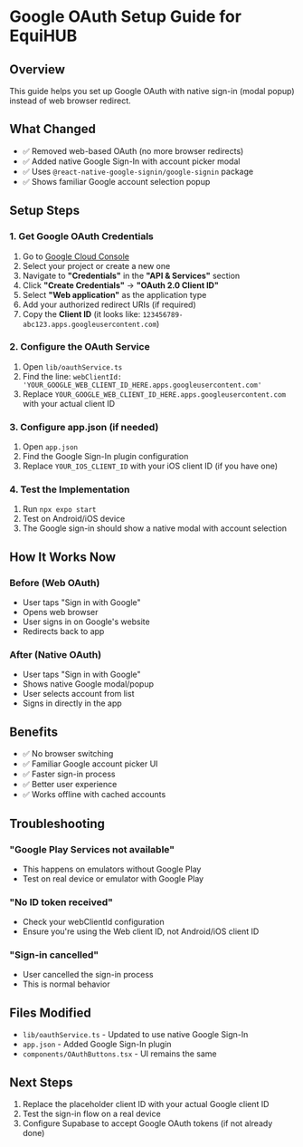 # Google OAuth Setup Guide for EquiHUB

## Overview

This guide helps you set up Google OAuth with native sign-in (modal popup) instead of web browser redirect.

## What Changed

- ✅ Removed web-based OAuth (no more browser redirects)
- ✅ Added native Google Sign-In with account picker modal
- ✅ Uses `@react-native-google-signin/google-signin` package
- ✅ Shows familiar Google account selection popup

## Setup Steps

### 1. Get Google OAuth Credentials

1. Go to [Google Cloud Console](https://console.developers.google.com/)
2. Select your project or create a new one
3. Navigate to **"Credentials"** in the **"API & Services"** section
4. Click **"Create Credentials"** → **"OAuth 2.0 Client ID"**
5. Select **"Web application"** as the application type
6. Add your authorized redirect URIs (if required)
7. Copy the **Client ID** (it looks like: `123456789-abc123.apps.googleusercontent.com`)

### 2. Configure the OAuth Service

1. Open `lib/oauthService.ts`
2. Find the line: `webClientId: 'YOUR_GOOGLE_WEB_CLIENT_ID_HERE.apps.googleusercontent.com'`
3. Replace `YOUR_GOOGLE_WEB_CLIENT_ID_HERE.apps.googleusercontent.com` with your actual client ID

### 3. Configure app.json (if needed)

1. Open `app.json`
2. Find the Google Sign-In plugin configuration
3. Replace `YOUR_IOS_CLIENT_ID` with your iOS client ID (if you have one)

### 4. Test the Implementation

1. Run `npx expo start`
2. Test on Android/iOS device
3. The Google sign-in should show a native modal with account selection

## How It Works Now

### Before (Web OAuth)

- User taps "Sign in with Google"
- Opens web browser
- User signs in on Google's website
- Redirects back to app

### After (Native OAuth)

- User taps "Sign in with Google"
- Shows native Google modal/popup
- User selects account from list
- Signs in directly in the app

## Benefits

- ✅ No browser switching
- ✅ Familiar Google account picker UI
- ✅ Faster sign-in process
- ✅ Better user experience
- ✅ Works offline with cached accounts

## Troubleshooting

### "Google Play Services not available"

- This happens on emulators without Google Play
- Test on real device or emulator with Google Play

### "No ID token received"

- Check your webClientId configuration
- Ensure you're using the Web client ID, not Android/iOS client ID

### "Sign-in cancelled"

- User cancelled the sign-in process
- This is normal behavior

## Files Modified

- `lib/oauthService.ts` - Updated to use native Google Sign-In
- `app.json` - Added Google Sign-In plugin
- `components/OAuthButtons.tsx` - UI remains the same

## Next Steps

1. Replace the placeholder client ID with your actual Google client ID
2. Test the sign-in flow on a real device
3. Configure Supabase to accept Google OAuth tokens (if not already done)
